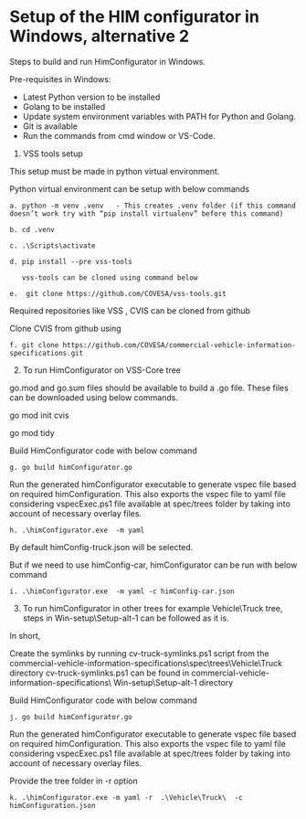 # Setup of the HIM configurator in Windows, alternative 2
Steps to build and run HimConfigurator in Windows.

Pre-requisites in Windows:
* Latest Python version to be installed 
* Golang to be installed
* Update system environment variables with PATH for Python and Golang.
* Git is available
* Run the commands from cmd window or VS-Code.

1. VSS tools setup

This setup must be made in python virtual environment.

Python virtual environment can be setup with below commands

    a. python -m venv .venv   - This creates .venv folder (if this command doesn’t work try with “pip install virtualenv” before this command) 

    b. cd .venv 

    c. .\Scripts\activate

    d. pip install --pre vss-tools

       vss-tools can be cloned using command below

    e.  git clone https://github.com/COVESA/vss-tools.git

Required repositories like VSS , CVIS can be cloned from github

Clone CVIS from github using 

    f. git clone https://github.com/COVESA/commercial-vehicle-information-specifications.git

2. To run HimConfigurator on VSS-Core tree

  go.mod and go.sum files should be available to build a .go file. These files can be downloaded using below commands.

   go mod init cvis

   go mod tidy

Build HimConfigurator code with below command

    g. go build himConfigurator.go

Run the generated himConfigurator executable to generate vspec file based on required himConfiguration.
This also exports the vspec file to yaml file considering vspecExec.ps1 file available at spec/trees folder by taking into account of necessary overlay files.

    h. .\himConfigurator.exe  -m yaml

By default himConfig-truck.json will be selected.

But if we need to use himConfig-car, himConfigurator can be run with below command

    i. .\himConfigurator.exe  -m yaml -c himConfig-car.json

         
3. To run himConfigurator in other trees  for example Vehicle\Truck  tree, steps in Win-setup\Setup-alt-1 can be followed as it is. 

In short,

Create the symlinks by running cv-truck-symlinks.ps1 script from the commercial-vehicle-information-specifications\spec\trees\Vehicle\Truck directory
cv-truck-symlinks.ps1 can be found in commercial-vehicle-information-specifications\ Win-setup\Setup-alt-1 directory

 Build HimConfigurator code with below command

    j. go build himConfigurator.go
    
 Run the generated himConfigurator executable to generate vspec file based on required  himConfiguration.
 This also exports the vspec file to yaml file considering vspecExec.ps1 file available at spec/trees folder by taking into account of necessary overlay files.
 
Provide the tree folder in -r option

    k. .\himConfigurator.exe -m yaml -r  .\Vehicle\Truck\  -c himConfiguration.json
